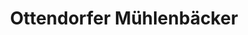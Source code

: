 ---
title: "Ottendorfer Mühlenbäcker"
url: /grossroehrsdorf/ottendorfer-muehlenbaecker/
shop: Bäckerei
---